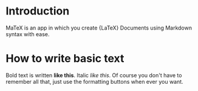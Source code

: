 # Introduction
MaTeX is an app in which you create \{LaTeX} Documents using Markdown syntax with ease.


# How to write basic text
Bold text is written **like this**. Italic *like this*.
Of course you don't have to remember all that, just use the formatting buttons when ever you want.

